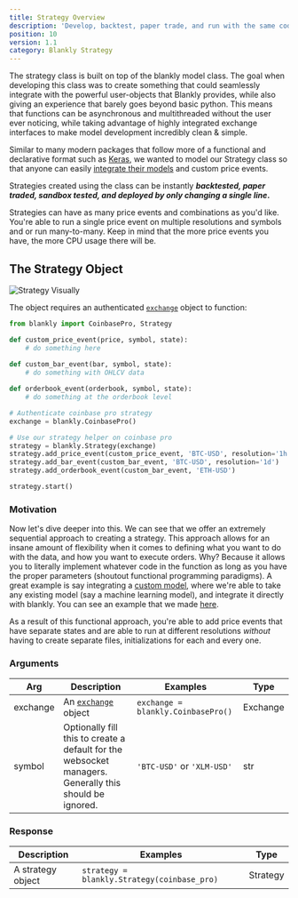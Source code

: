 ```yaml
---
title: Strategy Overview
description: 'Develop, backtest, paper trade, and run with the same code.'
position: 10
version: 1.1
category: Blankly Strategy
---
```


The strategy class is built on top of the blankly model class. The goal when developing this class was to create something that could seamlessly integrate with the powerful user-objects that Blankly provides, while also giving an experience that barely goes beyond basic python. This means that functions can be asynchronous and multithreaded without the user ever noticing, while taking advantage of highly integrated exchange interfaces to make model development incredibly clean & simple.

Similar to many modern packages that follow more of a functional and declarative format such as [Keras](https://keras.io/), we wanted to model our Strategy class so that anyone can easily [integrate their models](https://docs.blankly.finance/examples/custom-model) and custom price events. 

Strategies created using the class can be instantly ***backtested, paper traded, sandbox tested, and deployed by only changing a single line*.**

<alert>

Strategies can have as many price events and combinations as you'd like. You're able to run a single price event on multiple resolutions and symbols and or run many-to-many. Keep in mind that the more price events you have, the more CPU usage there will be. 

</alert>

## The Strategy Object

![Strategy Visually](https://firebasestorage.googleapis.com/v0/b/blankly-docs-images.appspot.com/o/strategy%2Fblankly-strategy.png?alt=media&token=e5d7879e-ece3-4ee7-bf9d-b5adb8220994)

The object requires an authenticated [`exchange`](/core/exchange) object to function:

```python
from blankly import CoinbasePro, Strategy

def custom_price_event(price, symbol, state):
  	# do something here
   
def custom_bar_event(bar, symbol, state):
  	# do something with OHLCV data

def orderbook_event(orderbook, symbol, state):
  	# do something at the orderbook level

# Authenticate coinbase pro strategy
exchange = blankly.CoinbasePro()

# Use our strategy helper on coinbase pro
strategy = blankly.Strategy(exchange)
strategy.add_price_event(custom_price_event, 'BTC-USD', resolution='1h')
strategy.add_bar_event(custom_bar_event, 'BTC-USD', resolution='1d')
strategy.add_orderbook_event(custom_bar_event, 'ETH-USD')

strategy.start()
```

### Motivation 

Now let's dive deeper into this. We can see that we offer an extremely sequential approach to creating a strategy. This approach allows for an insane amount of flexibility when it comes to defining what you want to do with the data, and how you want to execute orders. Why? Because it allows you to literally implement whatever code in the function as long as you have the proper parameters (shoutout functional programming paradigms). A great example is say integrating a [custom model](/examples/custom-model), where we're able to take any existing model (say a machine learning model), and integrate it directly with blankly. You can see an example that we made [here](https://package.blankly.finance/build-a-neural-network-for-trading). 

As a result of this functional approach, you're able to add price events that have separate states and are able to run at different resolutions *without* having to create separate files, initializations for each and every one. 

### Arguments

| Arg           | Description                                                  | Examples                   | Type     |
| ------------- | ------------------------------------------------------------ | -------------------------- | -------- |
| exchange      | An [`exchange`](/core/exchange) object                 | `exchange = blankly.CoinbasePro()`     | Exchange |
| symbol | Optionally fill this to create a default for the websocket managers. Generally this should be ignored. | `'BTC-USD'` or `'XLM-USD'` | str      |

### Response

| Description       | Examples                                    | Type     |
| ----------------- | ------------------------------------------- | -------- |
| A strategy object | `strategy = blankly.Strategy(coinbase_pro)` | Strategy |
